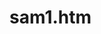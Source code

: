 # sam1.htm
<html>
    <head></head>
    <body>
        <script>
            function addno(a,b)
            {
                var returnvalue="Sum = ";
                function add()
                {
                    return returnvalue+(a+b);
                }
                return add();
            }
            document.write(addno(2,5));
        </script>
    </body>
</html>
